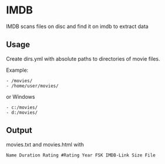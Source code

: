 # IMDB
IMDB scans files on disc and find it on imdb to extract data

## Usage
Create dirs.yml with absolute paths to directories of movie files.

Example:
```
- /movies/
- /home/user/movies/
```

or Windows

```
- c:/movies/
- d:/movies/
```

## Output
movies.txt and movies.html with

```Name Duration Rating #Rating Year FSK IMDB-Link Size File```
